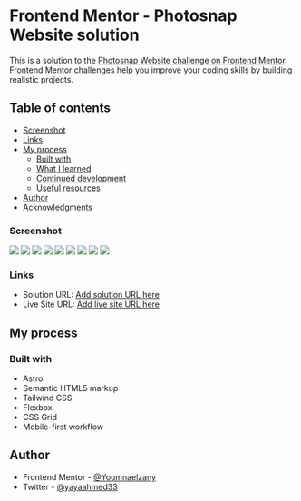 # Frontend Mentor - Photosnap Website solution

This is a solution to the [Photosnap Website challenge on Frontend Mentor](https://www.frontendmentor.io/challenges/photosnap-multipage-website-nMDSrNmNW). Frontend Mentor challenges help you improve your coding skills by building realistic projects.

## Table of contents

- [Screenshot](#screenshot)
- [Links](#links)
- [My process](#my-process)
  - [Built with](#built-with)
  - [What I learned](#what-i-learned)
  - [Continued development](#continued-development)
  - [Useful resources](#useful-resources)
- [Author](#author)
- [Acknowledgments](#acknowledgments)

### Screenshot

![](./public/images/screenshot/Screenshot%202024-05-25%20at%2019-05-19%20Photosnap%20Website%20Challenge.png)
![](./public/images/screenshot/Screenshot%202024-05-25%20at%2019-05-28%20Photosnap%20Website%20Challenge.png)
![](./public/images/screenshot/Screenshot%202024-05-25%20at%2019-05-38%20Photosnap%20Website%20Challenge.png)
![](./public/images/screenshot/Screenshot%202024-05-25%20at%2019-05-49%20Photosnap%20Website%20Challenge.png)
![](./public/images/screenshot/Screenshot%202024-05-25%20at%2019-06-31%20Photosnap%20Website%20Challenge.png)
![](./public/images/screenshot/Screenshot%202024-05-25%20at%2019-06-31%20Photosnap%20Website%20Challenge.png)
![](./public/images/screenshot/Screenshot%202024-05-25%20at%2019-06-38%20Photosnap%20Website%20Challenge.png)
![](./public/images/screenshot/Screenshot%202024-05-25%20at%2019-06-48%20Photosnap%20Website%20Challenge.png)
![](./public/images/screenshot/Screenshot%202024-05-25%20at%2019-07-04%20Photosnap%20Website%20Challenge.png)

### Links

- Solution URL: [Add solution URL here](https://github.com/Youmnaelzany/photosnap-multi-page-website-23-5-24.git)
- Live Site URL: [Add live site URL here](https://photosnapmultipage235.netlify.app/)

## My process

### Built with

- Astro
- Semantic HTML5 markup
- Tailwind CSS
- Flexbox
- CSS Grid
- Mobile-first workflow

## Author

- Frontend Mentor - [@Youmnaelzany](https://www.frontendmentor.io/profile/Youmnaelzany)
- Twitter - [@yayaahmed33](https://twitter.com/yayaahmed33)
